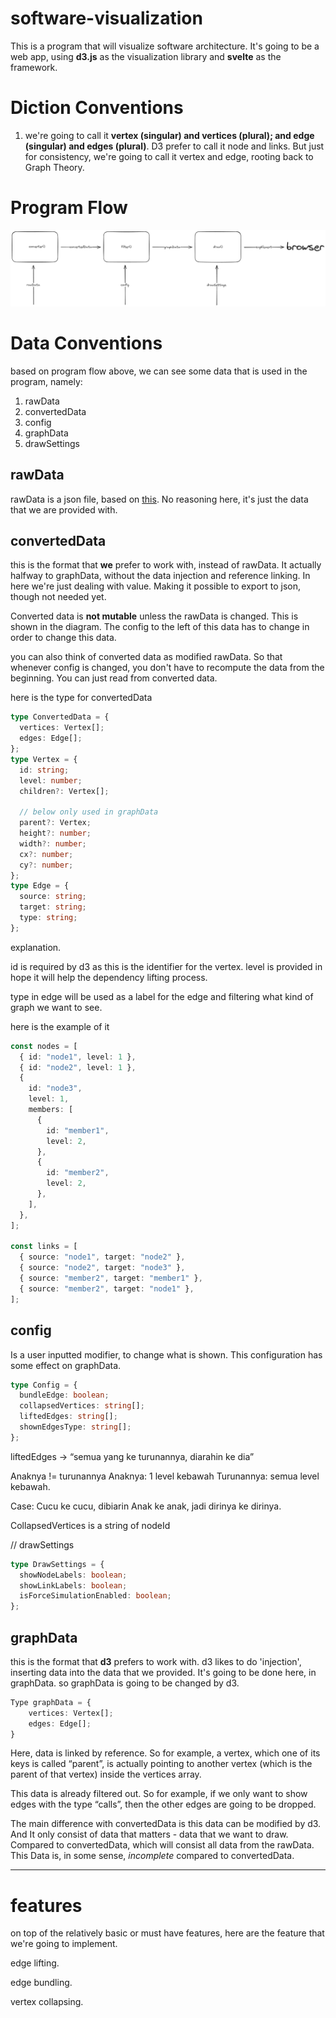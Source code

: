 # software-visualization

This is a program that will visualize software architecture. It's going to be a web app, using **d3.js** as the visualization library and **svelte** as the framework.

# Diction Conventions

1. we're going to call it **vertex (singular) and vertices (plural); and edge (singular) and edges (plural)**. D3 prefer to call it node and links. But just for consistency, we're going to call it vertex and edge, rooting back to Graph Theory.

# Program Flow

![Alt text](image.png)

# Data Conventions

based on program flow above, we can see some data that is used in the program, namely:

1. rawData
2. convertedData
3. config
4. graphData
5. drawSettings

## rawData

rawData is a json file, based on [this](https://github.com/rsatrioadi/classviz/tree/main/data). No reasoning here, it's just the data that we are provided with.

## convertedData

this is the format that **we** prefer to work with, instead of rawData. It actually halfway to graphData, without the data injection and reference linking. In here we're just dealing with value. Making it possible to export to json, though not needed yet.

Converted data is **not mutable** unless the rawData is changed. This is shown in the diagram. The config to the left of this data has to change in order to change this data.

you can also think of converted data as modified rawData. So that whenever config is changed, you don't have to recompute the data from the beginning. You can just read from converted data.

here is the type for convertedData

```typescript
type ConvertedData = {
  vertices: Vertex[];
  edges: Edge[];
};
type Vertex = {
  id: string;
  level: number;
  children?: Vertex[];

  // below only used in graphData
  parent?: Vertex;
  height?: number;
  width?: number;
  cx?: number;
  cy?: number;
};
type Edge = {
  source: string;
  target: string;
  type: string;
};
```

explanation.

id is required by d3 as this is the identifier for the vertex.
level is provided in hope it will help the dependency lifting process.

type in edge will be used as a label for the edge and filtering what kind of graph we want to see.

here is the example of it

```typescript
const nodes = [
  { id: "node1", level: 1 },
  { id: "node2", level: 1 },
  {
    id: "node3",
    level: 1,
    members: [
      {
        id: "member1",
        level: 2,
      },
      {
        id: "member2",
        level: 2,
      },
    ],
  },
];

const links = [
  { source: "node1", target: "node2" },
  { source: "node2", target: "node3" },
  { source: "member2", target: "member1" },
  { source: "member2", target: "node1" },
];
```

## config

Is a user inputted modifier, to change what is shown. This configuration has some effect on graphData.

```typescript
type Config = {
  bundleEdge: boolean;
  collapsedVertices: string[];
  liftedEdges: string[];
  shownEdgesType: string[];
};
```
liftedEdges -> “semua yang ke turunannya, diarahin ke dia”

Anaknya != turunannya
Anaknya: 1 level kebawah
Turunannya: semua level kebawah.

Case:
Cucu ke cucu, dibiarin
Anak ke anak, jadi dirinya ke dirinya.

CollapsedVertices is a string of nodeId

// drawSettings

```typescript
type DrawSettings = {
  showNodeLabels: boolean;
  showLinkLabels: boolean;
  isForceSimulationEnabled: boolean;
};
```

## graphData

this is the format that **d3** prefers to work with.
d3 likes to do 'injection', inserting data into the data that we provided. It's going to be done here, in graphData. so graphData is going to be changed by d3.

```typescript
Type graphData = {
	vertices: Vertex[];
	edges: Edge[];
}
```

Here, data is linked by reference. So for example, a vertex, which one of its keys is called “parent”, is actually pointing to another vertex (which is the parent of that vertex) inside the vertices array.

This data is already filtered out. So for example, if we only want to show edges with the type “calls”, then the other edges are going to be dropped.

The main difference with convertedData is this data can be modified by d3. And It only consist of data that matters - data that we want to draw. Compared to convertedData, which will consist all data from the rawData.
This Data is, in some sense, _incomplete_ compared to convertedData.

---

# features

on top of the relatively basic or must have features, here are the feature that we're going to implement.

edge lifting.

edge bundling.

vertex collapsing.
